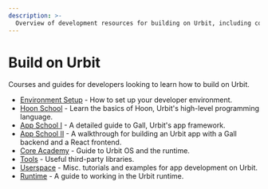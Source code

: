 ```yaml
---
description: >-
  Overview of development resources for building on Urbit, including courses for learning Hoon, app development guides, core development, runtime development, and tools for Urbit developers.
---
```


# Build on Urbit

Courses and guides for developers looking to learn how to build on Urbit.

- [Environment Setup](./environment.md) - How to set up your developer environment.
- [Hoon School](./hoon-school/README.md) - Learn the basics of Hoon, Urbit's high-level programming language.
- [App School I](./app-school/README.md) - A detailed guide to Gall, Urbit's app framework.
- [App School II](./app-school-full-stack/README.md) - A walkthrough for building an Urbit app with a Gall backend and a React frontend.
- [Core Academy](./core-academy/README.md) - Guide to Urbit OS and the runtime.
- [Tools](./tools/README.md) - Useful third-party libraries.
- [Userspace](./userspace/README.md) - Misc. tutorials and examples for app development on Urbit.
- [Runtime](./runtime/README.md) - A guide to working in the Urbit runtime.
